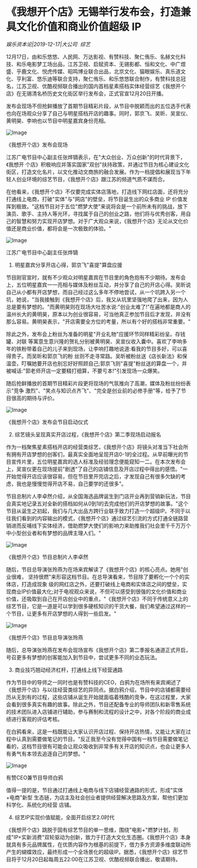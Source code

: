 # 《我想开个店》无锡举行发布会，打造兼具文化价值和商业价值超级 IP

*娱乐资本论|2019-12-17|大公司 
                                                综艺*

12月17日，由和乐悠悠、人民网、万达影视、有赞科技、聚仁侑乐、名赫文化科技、和乐电影梦工场出品，江苏卫视、启赋资本、无锡影都、恒和文化、中广煜盛、乎鹿文化、悦虎传媒、昭鸣博业联合出品，北京文化、猫眼娱乐、真乐道文化、亨利富、悠乐迪等联合支持，聚仁侑乐、和乐悠悠联合制作，有赞科技总冠名，江苏卫视、优酷视频联合播出的国内首档星素搭档实体经营综艺《我想开个店》在无锡清名桥历史文化街区举行发布会，正式官宣12月20日开播。

发布会现场不但抢鲜播放了首期节目精彩片段，从节目中脱颖而出的五位选手代表也向在场观众分享了自己与明星搭档开店的趣事。同时，郭京飞、吴昕、吴宣仪、黄明昊、李响也以节目中明星嘉宾身份亮相。

![Image](https://p3.pstatp.com/large/pgc-image/03353bd387bd4136a8c50e1186ab5376)

《我想开个店》发布会现场

江苏广电节目中心副主任张烨镝表示，在"大众创业、万众创新"的时代背景下，《我想开 个店》积极响应并落实国家"双创"扶持政策，并通过节目为核心建设文化街区，打造文化名片，以文化推动文商旅的融合发展。作为一档提倡和展现当下年轻人创业环境的综艺节目，《我想开个店》跟江苏的频道气质不谋而合。

在他看来，《我想开个店》不仅要完成实体店落地，打造线下网红店面，还将充分打通线上电商，打破"实体"与"网店"的壁垒，将节目诞生出的众多商业 IP 价值发挥到极致。"这档节目对于五位"燃梦大使"来说将会是一个前所未有的挑战，放下演员、歌手、主持人等光环，寻找属于自己的创业之路，他们将与优秀创客，用自己的智慧和努力实现开店梦想。对于广大观众来说，《我想开个店》无论从文化价值还是商业价值，都将会是一次极致的体验。"

![Image](https://p3.pstatp.com/large/pgc-image/970aecf8a4e24e18b615051c3f4fbfb6)

江苏广电节目中心副主任张烨镝

1. 明星嘉宾分享开店心得，郭京飞"喜提"算盘应援

节目刚官宣时，就有不少观众对明星嘉宾在节目里的角色抱有不少期待。发布会上，五位明星嘉宾一一亮相与媒体及粉丝互动，并分享了自己的开店心得。吴昕说自己从小都有开店梦想，而自己经过这么多年不停地尝试，从一个坑跨入另一个坑，她说，"当我接触到《我想开个店》后，我又从坑里坚强地爬了出来，因为人总是要有梦想的。"而黄明昊则在现场大吐苦水说:"创业太难了!"在遍地都是商人的温州长大的黄明昊，原本以为创业很容易，可当他真正参加节目后才发现，并没有那么容易。黄明昊表示，"开店需要全方位的考量，所以有个好的搭档非常重要。"

除此之外，发布会上粉丝为准备的明星"开业礼物"应援环节同样精彩纷呈。存钱罐、对联 等寓意生意兴隆的贺礼分别被黄明昊、吴宣仪收入囊中。喜欢了李响多年的铁粉带着自己的儿子来到现场，让李响打趣地说道:看我的节目多好，可以喜得贵子。而吴昕和郭京飞的粉 丝则不走寻常路。吴昕被粉丝送《店长新法》和保温壶，叮嘱她要开店也别忘好好照顾自己;郭京飞则"喜提"粉丝送的算盘一个，并被喊话:"郭老师开店一定要精打细算，不要亏本!"引发现场一众爆笑。

随后抢鲜播放的首期节目精彩片段更将现场的气氛推向了高潮，媒体及粉丝纷纷表示"竞争 激烈"、"笑点与知识点齐飞"、"完全是创业前的必修手册"等，给予了节目很高的期待与评价。

![Image](https://p3.pstatp.com/large/pgc-image/903f0533420d4ea5b0ae5dfc407738f5)

《我想开个店》发布会节目启动仪式

2. 综艺镜头呈现真实开店过程，《我想开个店》第二季现场启动报名

作为一档聚焦星素搭档开店的经营类综艺，《我想开个店》将镜头对准当下社会所有拥有开店梦想的创客们，最真实全面地呈现开店0-1的全过程。从早前曝光的节目宣传片里，五位明星嘉宾的选人标准及经验理念便能窥知一二。在本次发布会上，吴宣仪更在现场提前"剧透"了自己的店铺信息及开店过程中得出的感悟。"一开始觉得开店应该很容易，但在节目里开完店之后，才发现自己有很多欠缺的考虑，我也是慢慢觉得开店不易，自己要学的还很多"。

节目总制片人李卓然介绍，从全国海选品牌诞生到门店开业再到营销新玩法，节目会真实地记录五对全新的搭档如何从0到1的去完成他们的开店梦想的故事。"这个节目从诞生之初起，我们与几大出品方跨行业联手致力打造一个超级IP。不同于以往我们看到的内容输出的模式，《我想开个店》通过综艺引流的方式打通全链路营销进而反哺线下实体经济，借助燃梦大使们的影响力来助推我们社会里千千万万个中小型创业者和有梦想的品牌主理人们。"

![Image](https://p3.pstatp.com/large/pgc-image/8d67975b8b5f49af9ded8bcad001096d)

《我想开个店》节目总制片人李卓然

随后，节目总导演张玲燕为在场来宾解读了《我想开个店》的核心亮点。她用"创业很难， 坚持很燃"来形容这档节目。在总导演看来，节目除了要孵化一个个的实体店，打造成现象 级的网红店之外，还要打破线上电商和实体店之间的壁垒，实现商业IP价值最大化;对于电视观众来说，不但可以感受到很强的文化价值和商业价值，还吸取到自己在开店创业中的重点，"《我想开个店》不同于传统意义上的综艺节目，它是一道是可以学到很多硬核知识的干货大餐，我们希望通过这样的一个节目，让更多有开店梦想的人得到一些启发。"

![Image](https://p3.pstatp.com/large/pgc-image/68709cfcb55849e893564086c56340fe)

《我想开个店》节目总导演张玲燕

随后，总导演张玲燕在发布会现场宣布《我想开个店》第二季报名通道正式开启，号召更多有梦想的创客能加入到节目中，尝试更多不同的业态玩法。

3. 商业技巧翘动经济杠杆，打通线上线下经营通路

作为节目中的导师之一同时也是有赞科技的CEO，白鸦为在场所有来宾阐述了《我想开个店》与以往经营类综艺的异同点。据白鸦介绍，节目中的店铺都需要经历从无到有的过程，这些店铺从诞生开始就面临着残酷的竞争，在这过程里，大家会看到很多真实有趣的故事。除此之外，节目还配备专业的导师团队和新零售系统的技术团队进入店铺进行辅助，参与赛制和流程的设计之中，对各个阶段的商业成绩进行客观的评估考核。

在白鸦看来，这是一档既能让大家认识开店过程、保持开店热情，又能让大家在过程中认真到需要做笔记的节目。"反正我至今没有觉得中国有一档节目需要做笔记看的，这档节目很有可能会让观众吸收到非常多有关开店的知识点，也会让更多人有勇气有本领去追逐自己的梦想。"

![Image](https://p3.pstatp.com/large/pgc-image/d148f834757d4dc9ace8146a851d9c77)

有赞CEO兼节目导师白鸦

值得一提的是，节目通过打通线上电商与线下店铺经营通路的形式，形成"实体+电商"新型 生态链，为店主及社会创业者提供经营解决思路及方案，帮他们更加科学化、系统化的经营 店铺。

4. 综艺IP实现价值赋能，全面开启综艺2.0时代

《我想开个店》跳脱于固有综艺节目的单一思维，围绕"电影+"燃梦计划，形成"IP+实新消费"双轮驱动为创新，致力于打造大文化生态圈。《我想开个店》本身就具有多元品牌属性，在优质内容作为根基的前提下，借力多方资源多维度联动所产生的蝴蝶效应，最终形成一个全场景化的超级IP。据悉，《我想开个店》综艺节目将于12月20日起每周五22:00在江苏卫视、优酷视频联合播出，敬请期待。

